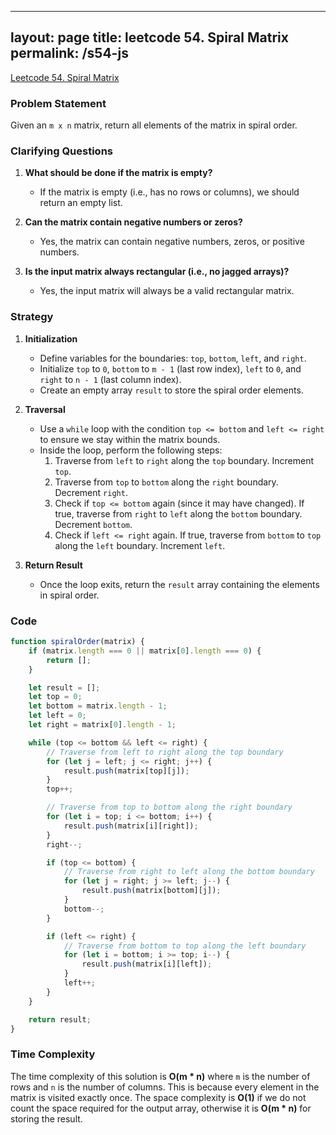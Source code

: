 
---
layout: page
title: leetcode 54. Spiral Matrix
permalink: /s54-js
---
[Leetcode 54. Spiral Matrix](https://algoadvance.github.io/algoadvance/l54)
### Problem Statement

Given an `m x n` matrix, return all elements of the matrix in spiral order.

### Clarifying Questions

1. **What should be done if the matrix is empty?**
   - If the matrix is empty (i.e., has no rows or columns), we should return an empty list.

2. **Can the matrix contain negative numbers or zeros?**
   - Yes, the matrix can contain negative numbers, zeros, or positive numbers.

3. **Is the input matrix always rectangular (i.e., no jagged arrays)?**
   - Yes, the input matrix will always be a valid rectangular matrix.

### Strategy

1. **Initialization**
   - Define variables for the boundaries: `top`, `bottom`, `left`, and `right`.
   - Initialize `top` to `0`, `bottom` to `m - 1` (last row index), `left` to `0`, and `right` to `n - 1` (last column index).
   - Create an empty array `result` to store the spiral order elements.

2. **Traversal**
   - Use a `while` loop with the condition `top <= bottom` and `left <= right` to ensure we stay within the matrix bounds.
   - Inside the loop, perform the following steps:
     1. Traverse from `left` to `right` along the `top` boundary. Increment `top`.
     2. Traverse from `top` to `bottom` along the `right` boundary. Decrement `right`.
     3. Check if `top <= bottom` again (since it may have changed). If true, traverse from `right` to `left` along the `bottom` boundary. Decrement `bottom`.
     4. Check if `left <= right` again. If true, traverse from `bottom` to `top` along the `left` boundary. Increment `left`.

3. **Return Result**
   - Once the loop exits, return the `result` array containing the elements in spiral order.

### Code

```javascript
function spiralOrder(matrix) {
    if (matrix.length === 0 || matrix[0].length === 0) {
        return [];
    }

    let result = [];
    let top = 0;
    let bottom = matrix.length - 1;
    let left = 0;
    let right = matrix[0].length - 1;

    while (top <= bottom && left <= right) {
        // Traverse from left to right along the top boundary
        for (let j = left; j <= right; j++) {
            result.push(matrix[top][j]);
        }
        top++;

        // Traverse from top to bottom along the right boundary
        for (let i = top; i <= bottom; i++) {
            result.push(matrix[i][right]);
        }
        right--;

        if (top <= bottom) {
            // Traverse from right to left along the bottom boundary
            for (let j = right; j >= left; j--) {
                result.push(matrix[bottom][j]);
            }
            bottom--;
        }

        if (left <= right) {
            // Traverse from bottom to top along the left boundary
            for (let i = bottom; i >= top; i--) {
                result.push(matrix[i][left]);
            }
            left++;
        }
    }

    return result;
}
```

### Time Complexity

The time complexity of this solution is **O(m * n)** where `m` is the number of rows and `n` is the number of columns. This is because every element in the matrix is visited exactly once. The space complexity is **O(1)** if we do not count the space required for the output array, otherwise it is **O(m * n)** for storing the result.
